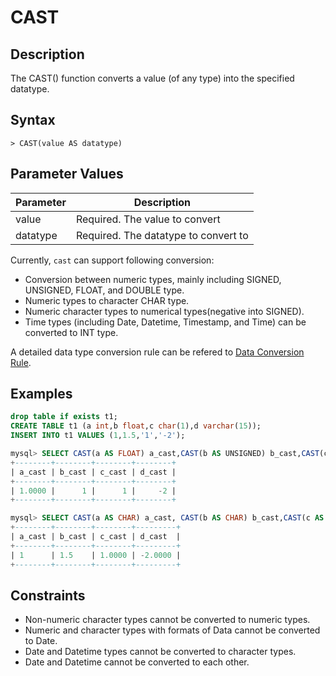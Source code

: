 # **CAST**

## **Description**

The CAST() function converts a value (of any type) into the specified datatype.

## **Syntax**

```
> CAST(value AS datatype)

```

## **Parameter Values**

|  Parameter   | Description  |
|  ----  | ----  |
| value  | Required. The value to convert |
| datatype  | Required. The datatype to convert to |

Currently, `cast` can support following conversion:

 * Conversion between numeric types, mainly including SIGNED, UNSIGNED, FLOAT, and DOUBLE type.
 * Numeric types to character CHAR type.
 * Numeric character types to numerical types(negative into SIGNED).
 * Time types (including Date, Datetime, Timestamp, and Time) can be converted to INT type.

 A detailed data type conversion rule can be refered to [Data Conversion Rule](../../../../Data-Types/data-type-conversion.md).

## **Examples**

```sql
drop table if exists t1;
CREATE TABLE t1 (a int,b float,c char(1),d varchar(15));
INSERT INTO t1 VALUES (1,1.5,'1','-2');

mysql> SELECT CAST(a AS FLOAT) a_cast,CAST(b AS UNSIGNED) b_cast,CAST(c AS SIGNED) c_cast, CAST(d AS SIGNED) d_cast from t1;
+--------+--------+--------+--------+
| a_cast | b_cast | c_cast | d_cast |
+--------+--------+--------+--------+
| 1.0000 |      1 |      1 |     -2 |
+--------+--------+--------+--------+

mysql> SELECT CAST(a AS CHAR) a_cast, CAST(b AS CHAR) b_cast,CAST(c AS DOUBLE) c_cast, CAST(d AS FLOAT) d_cast from t1;
+--------+--------+--------+---------+
| a_cast | b_cast | c_cast | d_cast  |
+--------+--------+--------+---------+
| 1      | 1.5    | 1.0000 | -2.0000 |
+--------+--------+--------+---------+
```

## **Constraints**

* Non-numeric character types cannot be converted to numeric types.
* Numeric and character types with formats of Data cannot be converted to Date.
* Date and Datetime types cannot be converted to character types.
* Date and Datetime cannot be converted to each other.
